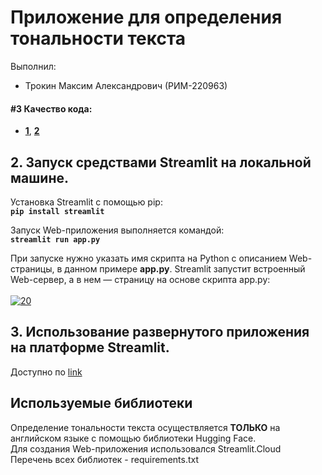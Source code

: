 # Приложение для определения тональности текста
Выполнил:
- Трокин Максим Александрович (РИМ-220963)<br>
#### #3 Качество кода:<br>
   - [**1**](https://github.com/MaxAvgae/PI_2/pull/3), [**2**](https://github.com/MaxAvgae/PI_2/pull/1)<br>

## 2. Запуск средствами Streamlit на локальной машине.
Установка Streamlit с помощью pip:<br>
**`pip install streamlit`**<br>

Запуск Web-приложения выполняется командой:<br>
**`streamlit run app.py`**<br>

При запуске нужно указать имя скрипта на Python с описанием Web-страницы, в данном примере **app.py**. Streamlit запустит встроенный Web-сервер, а в нем — страницу на основе скрипта app.py:<br><br>
<a href="https://ibb.co/V3Gj0P3"><img src="https://i.ibb.co/st4mpMt/20.png" alt="20" border="0"></a>
## 3. Использование развернутого приложения на платформе Streamlit.
Доступно по [link](https://semester2sentiment.streamlit.app/)
## Используемые библиотеки
Определение тональности текста осуществляется **ТОЛЬКО** на английском языке с помощью библиотеки Hugging Face.<br>
Для создания Web-приложения использовался Streamlit.Cloud<br>
Перечень всех библиотек - requirements.txt
